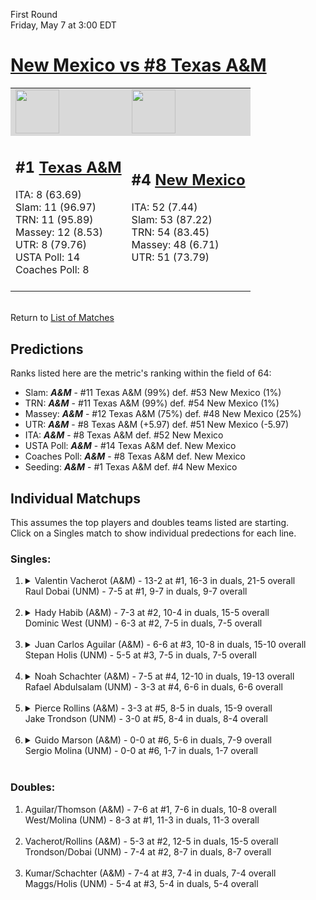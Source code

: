 First Round  
Friday, May 7 at 3:00 EDT
# [New Mexico vs #8 Texas A&M](https://www.ncaa.com/game/5833377) 

<table>  
<tr style="background-color: #d9d9d9 !important"><td><a href="#"><img src="https://www.ncaa.com/sites/default/files/images/logos/schools/t/texas-am.70.png" width="70" height="70" /></a></td><td><a href="#"><img src="https://www.ncaa.com/sites/default/files/images/logos/schools/n/new-mexico.70.png" width="70" height="70" /></a></td></tr>
<tr><td>  

<h2>#1 <a href="#">Texas A&M</a></h2>  
ITA: 8 (63.69)<br>  
Slam: 11 (96.97)<br>  
TRN: 11 (95.89)<br>  
Massey: 12 (8.53)<br>  
UTR: 8 (79.76)<br>  
USTA Poll: 14<br>  
Coaches Poll: 8<br>  
<br>  

</td><td>  

<h2>#4 <a href="#">New Mexico</a></h2>  
ITA: 52 (7.44)<br>  
Slam: 53 (87.22)<br>  
TRN: 54 (83.45)<br>  
Massey: 48 (6.71)<br>  
UTR: 51 (73.79)<br>  
<br>  

</td></tr></table>  


<br>Return to [List of Matches](../index.md)  

## Predictions  

Ranks listed here are the metric's ranking within the field of 64:  
- Slam: ***A&M*** - #11 Texas A&M (99%) def. #53 New Mexico (1%)  
- TRN: ***A&M*** - #11 Texas A&M (99%) def. #54 New Mexico (1%)  
- Massey: ***A&M*** - #12 Texas A&M (75%) def. #48 New Mexico (25%)  
- UTR: ***A&M*** - #8 Texas A&M (+5.97) def. #51 New Mexico (-5.97)  
- ITA: ***A&M*** - #8 Texas A&M def. #52 New Mexico  
- USTA Poll: ***A&M*** - #14 Texas A&M def. New Mexico  
- Coaches Poll: ***A&M*** - #8 Texas A&M def. New Mexico  
- Seeding: ***A&M*** - #1 Texas A&M def. #4 New Mexico  

## Individual Matchups  
This assumes the top players and doubles teams listed are starting.  
Click on a Singles match to show individual predections for each line.  
### Singles:  

<ol>
<li><details>
<summary markdown="span">Valentin Vacherot (A&M) - 13-2 at #1, 16-3 in duals, 21-5 overall<br>Raul Dobai (UNM) - 7-5 at #1, 9-7 in duals, 9-7 overall<br>&nbsp;</summary>
<h4>Predictions</h4><ul>
<li>Slam: <b><i>VT</i></b> - #30 Virginia Tech (56%) def. #35 Texas Tech (44%)</li>  
</ul></details></li>
<li><details>
<summary markdown="span">Hady Habib (A&M) - 7-3 at #2, 10-4 in duals, 15-5 overall<br>Dominic West (UNM) - 6-3 at #2, 7-5 in duals, 7-5 overall<br>&nbsp;</summary>
<h4>Predictions</h4><ul>
<li>Slam: <b><i>VT</i></b> - #30 Virginia Tech (56%) def. #35 Texas Tech (44%)</li>  
</ul></details></li>
<li><details>
<summary markdown="span">Juan Carlos Aguilar (A&M) - 6-6 at #3, 10-8 in duals, 15-10 overall<br>Stepan Holis (UNM) - 5-5 at #3, 7-5 in duals, 7-5 overall<br>&nbsp;</summary>
<h4>Predictions</h4><ul>
<li>Slam: <b><i>VT</i></b> - #30 Virginia Tech (56%) def. #35 Texas Tech (44%)</li>  
</ul></details></li>
<li><details>
<summary markdown="span">Noah Schachter (A&M) - 7-5 at #4, 12-10 in duals, 19-13 overall<br>Rafael Abdulsalam (UNM) - 3-3 at #4, 6-6 in duals, 6-6 overall<br>&nbsp;</summary>
<h4>Predictions</h4><ul>
<li>Slam: <b><i>VT</i></b> - #30 Virginia Tech (56%) def. #35 Texas Tech (44%)</li>  
</ul></details></li>
<li><details>
<summary markdown="span">Pierce Rollins (A&M) - 3-3 at #5, 8-5 in duals, 15-9 overall<br>Jake Trondson (UNM) - 3-0 at #5, 8-4 in duals, 8-4 overall<br>&nbsp;</summary>
<h4>Predictions</h4><ul>
<li>Slam: <b><i>VT</i></b> - #30 Virginia Tech (56%) def. #35 Texas Tech (44%)</li>  
</ul></details></li>
<li><details>
<summary markdown="span">Guido Marson (A&M) - 0-0 at #6, 5-6 in duals, 7-9 overall<br>Sergio Molina (UNM) - 0-0 at #6, 1-7 in duals, 1-7 overall<br>&nbsp;</summary>
<h4>Predictions</h4><ul>
<li>Slam: <b><i>VT</i></b> - #30 Virginia Tech (56%) def. #35 Texas Tech (44%)</li>  
</ul></details></li>
</ol>

### Doubles:  

<ol>
<li>Aguilar/Thomson (A&M) - 7-6 at #1, 7-6 in duals, 10-8 overall<br>West/Molina (UNM) - 8-3 at #1, 11-3 in duals, 11-3 overall<br>&nbsp;</li>
<li>Vacherot/Rollins (A&M) - 5-3 at #2, 12-5 in duals, 15-5 overall<br>Trondson/Dobai (UNM) - 7-4 at #2, 8-7 in duals, 8-7 overall<br>&nbsp;</li>
<li>Kumar/Schachter (A&M) - 7-4 at #3, 7-4 in duals, 7-4 overall<br>Maggs/Holis (UNM) - 5-4 at #3, 5-4 in duals, 5-4 overall<br>&nbsp;</li>
</ol>